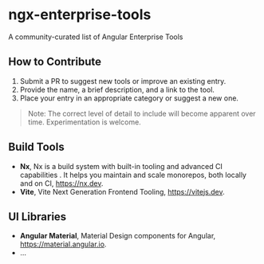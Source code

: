 # ngx-enterprise-tools
A community-curated list of Angular Enterprise Tools

## How to Contribute
1. Submit a PR to suggest new tools or improve an existing entry.
2. Provide the name, a brief description, and a link to the tool.
3. Place your entry in an appropriate category or suggest a new one.

> Note: The correct level of detail to include will become apparent over time. Experimentation is welcome.

## Build Tools
- **Nx**, Nx is a build system with built-in tooling and advanced CI capabilities . It helps you maintain and scale monorepos, both locally and on CI, https://nx.dev.
- **Vite**, Vite Next Generation Frontend Tooling, https://vitejs.dev.

## UI Libraries
- **Angular Material**, Material Design components for Angular, https://material.angular.io.
- ...
